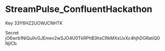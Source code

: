 # StreamPulse_ConfluentHackathon

Key
33Y6HZ2UOWJCNHTK

Secret
jO6wrb1NIQulIvGJEmev2wSJO4U0TkRPhB3hsCRkMXsUxXc4hjhDGRatiQ0NjICb

